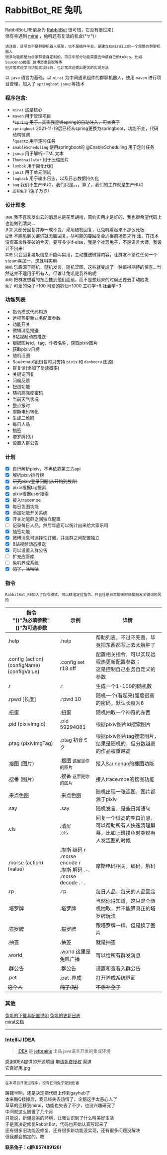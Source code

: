 # RabbitBot_RE 兔叽
-----
RabbitBot_RE前身为 [RabbitBot](https://github.com/MikuNyanya/RabbitBot) 很可惜，它没有挺过来(        
但有幸遇到 [mirai](https://github.com/mamoe/mirai) ，兔叽还有复活的机会(°∀°)ﾉ

    请注意，该项目不是群聊机器人框架，也不是插件平台，是建立在mirai上的一个完整的群聊机器人
    很多功能都是为自家群量身定制的，项目中部分功能需要去申请自己的token，比如 Saucenao搜图 微博消息获取等等
    但非常欢迎学习功能实现代码，也非常欢迎提出更优的实现方法

以 `java` 语言为基础，以 `mirai` 为中间通讯组件的群聊机器人，使用 `maven` 进行项目管理，加入了 `springboot` `jsoup`等技术  

### 程序包含:
* `mirai` 这是核心
* `maven` 用于管理项目  
~~*`spring` 用于...其实我是馋spring的自动注入，可太爽了~~
* `springboot`  2021-11-19后已经从spring更换为springboot，功能不变，代码结构微调  
~~*`quartz` 用于定时任务~~
* `EnableScheduling`  使用springboot的 @EnableScheduling 用于定时任务
* `jsoup` 用于解析HTML文本
* `Thumbnailator` 用于压缩图片
* `lombok`  用于简化代码
* `junit` 用于单元测试
* `logback` 用于输出日志，以及日志数据持久化
* `bug` 我们不生产BUG，我们只是。。。算了，我们的工作就是生产BUG
* `还有兔子` \兔子万岁/

### 设计理念
 `清爽`   我不喜欢发出去的消息总是花里胡哨，简约实用才是好的，我也很希望代码上也能做到清爽...     
 `多变`   大部分回复并非一成不变，采用随机回复，让兔叽看起来不那么死板      
 `应景`   ~~不能见到关键词就无脑回复，尽可能的要回复合适当前场景才行~~ 淦，在技术没有革命性突破的今天，要写多少if-else，我是个社恐兔子，不是语言大师，我设计不出来!      
 `实用`   只会回复垃圾信息不能叫实用，主动推送微博内容，让群友不错过任何一个steam喜加一，这就叫实用      
 `随机`   乐趣源于随机，随机发言，随机涩图，这些就变成了一种值得期待的惊喜...当然这并不适用于所有人，但谁让兔叽是我养的呢     
 `自动`   把群友想看的东西推到他们面前，而不是想起来的时候还要去手动触发     
 `兔子`   可爱的兔子+100 可爱的铃仙+1000 工程学+8 社会学+3

### 功能列表
* 指令模式代码构造
* 远程热更新业务配置参数
* 功能开关
* 微博消息推送
* B站视频动态推送
* 根据图片id，tag，作者名称，获取pixiv图片
* 获取pixiv日榜
* 随机涩图
* Saucenao搜图(暂时只支持 `pixiv` 和 `danbooru` 图源)
* 群复读(添加了复读概率)
* 关键词回复
* 问候反馈
* 扭蛋功能
* 随机高强度密码
* 当前天气状况
* 整点报时
* 摩斯电码转化
* 生成二维码
* 每日人品
* 抽签
* 塔罗牌(伪)
* 设置入群公告

### 计划
- [x] 自行解析pixiv，不再依靠第三方api
- [x] 解析pixiv排行榜
- [x] ~~研究pixiv登录问题(从开始到放弃)~~
- [x] pixiv根据tag搜索
- [x] pixiv根据user搜索
- [x] 接入tracemoe
- [x] 每日色图功能
- [x] 添加功能开关系统
- [x] 开关功能群之间独立配置
- [ ] 记录每日人品，然后年底可以统计出来给大家乐呵
- [x] 抽签功能
- [x] 微博消息可选择性订阅，并且群之间配置独立
- [x] B站视频动态推送
- [x] 可以设置入群公告
- [ ] 扩充应答库
- [ ] 兔叽养成系统
- [x] ~~鸽了，咕咕咕~~

### 指令
    RabbitBot_RE加入了指令模式，可以精准定位指令，并且杜绝日常聊天时频繁触发关键词的风险
|指令<br/>"()"为必填参数"[]"为可选参数|示例|详情|
|----|----|-----|
|.help|.help|帮助列表，不过不完善，毕竟把东西都写上去太臃肿了|
|.config (action) (configName) (configValue)|.config set r18 off|配置相关指令，可以实现远程热更新配置参数；<br/>这是控制自己业务自定义的参数|
|.r|.r|生成一个1-100的随机数|
|.rpwd [长度]|.rpwd 10|随机一个(看起来)强度很高的密码，默认长度为6|
|.扭蛋|.扭蛋|随机抽取一个神奇的东西|
|.pid (pixivImgId)|.pid 59294081|根据pixiv图片id搜索图片|
|.ptag (pixivImgTag)|.ptag 初音ミク|根据pixiv图片tag搜索图片，结果是随机的，但分数越高的作品权重越高|
|.搜图 (图片)|.搜图 `这里是你的图片`|接入Saucenao的搜图功能|
|.搜番 (图片)|.搜番 `这里是你的图片`|接入trace.moe的搜图功能|
|.来点色图|.来点色图|随机出现一张涩图，图片都源于pixiv|
|.say|.say|随机发言，是些日常语句|
|.cls|.清屏<br/>.cls|回复一个很高的空白消息，可以帮助所有人快速清理屏幕，比如上班摸鱼时突然有人发涩图的时候|
|.morse (action) (value)|.摩斯 编码 r<br>.morse encode r<br>.摩斯 解码 .-.<br/>.morse decode .-.|摩斯电码相关，编码，解码|
|.rp|.rp|每日人品，每天的人品固定|
|.塔罗牌|.塔罗牌|当然你得知道，这只是个随机抽取，并不能算真正的塔罗牌玩法|
|.猫罗牌|.猫罗牌|跟塔罗牌一样，但是换了图片|
|.抽签|.抽签|就是抽签|
|.world|.world 这里是兔叽广播|可以给所有群发消息|
|.群公告|.群公告|设置和查看入群公告|
|.pet|.pet .养成|打开养成系统界面|
|~~这个人~~|~~鸽了(咕)~~|~~不想补全了~~|

### 其他
[兔叽的下载与配置说明](https://github.com/MikuNyanya/RabbitBot_RE/blob/master/Releases.md)
[兔叽的更新日志](https://github.com/MikuNyanya/RabbitBot_RE/blob/master/UPDATE_LOG.md)  
[mirai文档](https://github.com/mamoe/mirai/blob/dev/docs/README.md)

-----
### IntelliJ IDEA
>[IDEA](https://www.jetbrains.com/idea/) 是 [jetbrains](https://www.jetbrains.com/) 出品 java语言开发的集成环境

感谢IDEA提供的开源项目 [申请免费授权](https://www.jetbrains.com/shop/eform/opensource?product=ALL) 渠道  
它真好用.jpg

-----
    在本项目开发过程中，没有任何兔子受到伤害
踌躇半晌，还是决定把代码上传到gayhub了<br/>
本来酷Q挂掉后，我已经失去热情了，企鹅这手太恶心人了<br/>
草草的迁移到mirai，功能也失去了不少，也没兴趣研究了<br/>
中间就这么搁置了几个月<br/>
只能说，新疆恶劣的环境，让我认识到了什么叫美好生活<br/>
于是我决定修复RabbitBot，代码也开始认真写起来了<br/>
还有很多旧功能没修复，还有很多新功能没实现，还有很多问题没解决<br/>
但我都会搞定的，嗯      		

__联系兔子：q群(857489126)__
